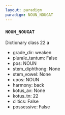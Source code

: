 ```yaml
---
layout: paradigm
paradigm: NOUN_NOUGAT
---
```

### ` NOUN_NOUGAT `

Dictionary class 22 a
* grade_dir: weaken
* plurale_tantum: False
* pos: NOUN
* stem_diphthong: None
* stem_vowel: None
* upos: NOUN
* harmony: back
* kotus_av: None
* kotus_tn: 22
* clitics: False
* possessive: False
